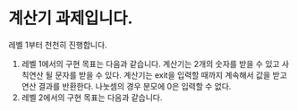﻿# 계산기 과제입니다.
 레벨 1부터 천천히 진행합니다.
 1. 레벨 1에서의 구현 목표는 다음과 같습니다.
    계산기는 2개의 숫자를 받을 수 있고 사칙연산 될 문자를 받을 수 있다.
    계산기는 exit을 입력할 때까지 계속해서 값을 받고 연산 결과를 반환한다.
    나눗셈의 경우 분모에 0은 입력할 수 없다.
 2. 레벨 2에서의 구현 목표는 다음과 같습니다.
